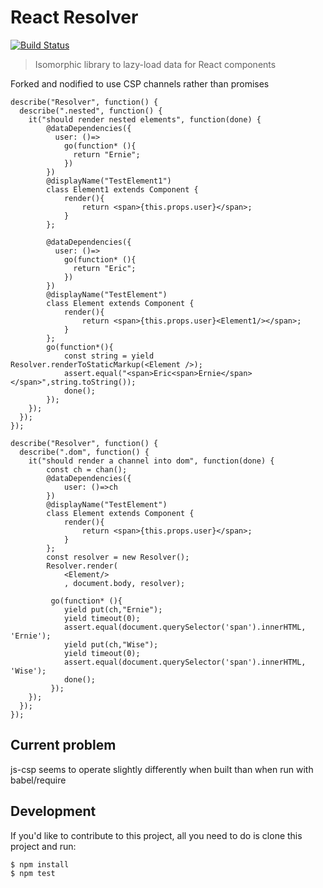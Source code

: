 # React Resolver 

[![Build Status](https://travis-ci.org/gilesbradshaw/react-resolver.svg?branch=csp)](https://travis-ci.org/gilesbradshaw/react-resolver)

> Isomorphic library to lazy-load data for React components

Forked and nodified to use CSP channels rather than promises

````
describe("Resolver", function() {
  describe(".nested", function() {
    it("should render nested elements", function(done) {
        @dataDependencies({
          user: ()=>
            go(function* (){
              return "Ernie";
            })
        })
        @displayName("TestElement1")
        class Element1 extends Component {
            render(){
                return <span>{this.props.user}</span>;
            }
        };

        @dataDependencies({
          user: ()=>
            go(function* (){
              return "Eric";
            })
        })
        @displayName("TestElement")
        class Element extends Component {
            render(){
                return <span>{this.props.user}<Element1/></span>;
            }
        };
        go(function*(){
            const string = yield Resolver.renderToStaticMarkup(<Element />);
            assert.equal("<span>Eric<span>Ernie</span></span>",string.toString());
            done();
        });
    });
  });
});

describe("Resolver", function() {
  describe(".dom", function() {
    it("should render a channel into dom", function(done) {
        const ch = chan();
        @dataDependencies({
            user: ()=>ch
        }) 
        @displayName("TestElement")
        class Element extends Component {
            render(){
                return <span>{this.props.user}</span>;
            }
        };
        const resolver = new Resolver(); 
        Resolver.render(
            <Element/>
            , document.body, resolver);

         go(function* (){
            yield put(ch,"Ernie");
            yield timeout(0);
            assert.equal(document.querySelector('span').innerHTML, 'Ernie');
            yield put(ch,"Wise");
            yield timeout(0);
            assert.equal(document.querySelector('span').innerHTML, 'Wise');
            done();
         });     
    });
  });
});

````
## Current problem
js-csp seems to operate slightly differently when built than when run with babel/require

## Development

If you'd like to contribute to this project, all you need to do is clone
this project and run:

```shell
$ npm install
$ npm test
```
